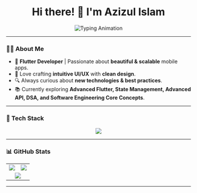 <h1 align="center">Hi there! 👋 I'm Azizul Islam</h1>

<p align="center">
  <img src="https://readme-typing-svg.herokuapp.com?font=Fira+Code&size=22&pause=100&color=00C7FF&center=true&vCenter=true&width=500&lines=Flutter+Developer;Passionate+about+Clean+UI/UX;Lifelong+Learner" alt="Typing Animation" />
</p>

---

### 👨‍💻 About Me  
- 🚀 **Flutter Developer** | Passionate about **beautiful & scalable** mobile apps.  
- 🎨 Love crafting **intuitive UI/UX** with **clean design**.  
- 🔍 Always curious about **new technologies & best practices**.  
- 📚 Currently exploring **Advanced Flutter, State Management, Advanced API, DSA, and Software Engineering Core Concepts**.  

---

### 🚀 Tech Stack  
<p align="center">
  <img src="https://skillicons.dev/icons?i=flutter,dart,firebase,figma,github,git,vscode" />
</p>

---
 
### 📊 GitHub Stats  

<div align="center">

  <table>
    <tr>
      <td align="center">
        <img src="https://github-readme-stats.vercel.app/api?username=azizulever&theme=dark&hide_border=false&include_all_commits=false&count_private=false" />
      </td>
      <td align="center">
        <img src="https://github-readme-stats.vercel.app/api/top-langs/?username=azizulever&theme=dark&hide_border=false&include_all_commits=false&count_private=false&layout=compact" />
      </td>
    </tr>
    <tr>
      <td colspan="2" align="center">
        <img src="https://nirzak-streak-stats.vercel.app/?user=azizulever&theme=dark&hide_border=false" />
      </td>
    </tr>
  </table>

</div>


---
